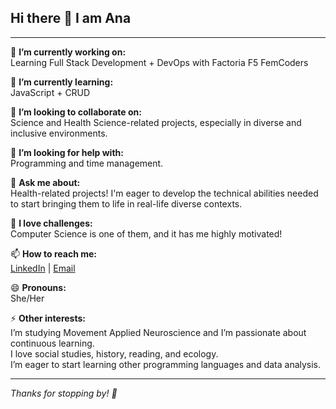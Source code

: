 ## Hi there 👋 I am Ana

---

🔭 **I’m currently working on:**  
Learning Full Stack Development + DevOps with Factoria F5 FemCoders

🌱 **I’m currently learning:**  
JavaScript + CRUD

👯 **I’m looking to collaborate on:**  
Science and Health Science-related projects, especially in diverse and inclusive environments.

🤔 **I’m looking for help with:**  
Programming and time management.

💬 **Ask me about:**  
Health-related projects! I'm eager to develop the technical abilities needed to start bringing them to life in real-life diverse contexts.

🚀 **I love challenges:**  
Computer Science is one of them, and it has me highly motivated!

📫 **How to reach me:**  
[LinkedIn](https://www.linkedin.com/in/ana-muruzabal-1ab453209/) | [Email](mailto:anamuruzabal@gmail.com)

😄 **Pronouns:**  
She/Her

⚡ **Other interests:**  
I’m studying Movement Applied Neuroscience and I’m passionate about continuous learning.  
I love social studies, history, reading, and ecology.  
I’m eager to start learning other programming languages and data analysis.

---

*Thanks for stopping by! 🌟*

